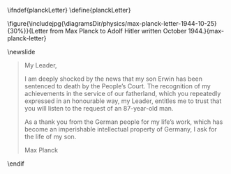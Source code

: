 \ifndef{planckLetter}
\define{planckLetter}

\figure{\includejpg{\diagramsDir/physics/max-planck-letter-1944-10-25}{30%}}{Letter from Max Planck to Adolf Hitler written October 1944.}{max-planck-letter}

\newslide

> My Leader,
>
> I am deeply shocked by the news that my son Erwin has been sentenced to death by the People’s Court.
> The recognition of my achievements in the service of our fatherland, which you repeatedly expressed in an honourable way, my Leader, entitles me to trust that you will listen to the request of an 87-year-old man.
>
> As a thank you from the German people for my life’s work, which has become an imperishable intellectual property of Germany, I ask for the life of my son.
>
> Max Planck

\endif
